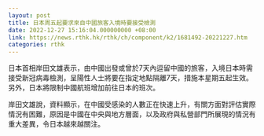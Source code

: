 ```yaml
---
layout: post
title: 日本周五起要求來自中國旅客入境時要接受檢測
date: 2022-12-27 15:16:04.000000000 +08:00
link: https://news.rthk.hk/rthk/ch/component/k2/1681492-20221227.htm
categories: rthk
---
```


日本首相岸田文雄表示，由中國出發或曾於7天內逗留中國的旅客，入境日本時需接受新冠病毒檢測，呈陽性人士將要在指定地點隔離7天，措施本星期五起生效。另外，日本將限制中國航班增加前往日本的班次。

岸田文雄說，資料顯示，在中國受感染的人數正在快速上升，有關方面對評估實際情況有困難，原因是中國在中央與地方層面，以及政府與私營部門所展現的情況有重大差異，令日本越來越關注。
